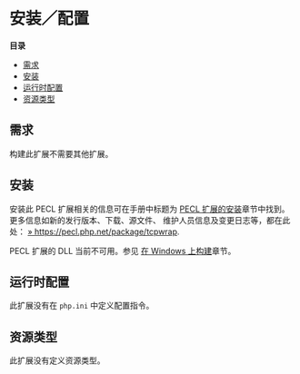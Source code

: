 安装／配置
==========

**目录**

-   [需求](/tcpwrap/setup.html#需求)
-   [安装](/tcpwrap/setup.html#安装)
-   [运行时配置](/tcpwrap/setup.html#运行时配置)
-   [资源类型](/tcpwrap/setup.html#资源类型)

需求
----

构建此扩展不需要其他扩展。

安装
----

安装此 PECL 扩展相关的信息可在手册中标题为
<a href="/install/pecl.html" class="link">PECL 扩展的安装</a>章节中找到。更多信息如新的发行版本、下载、源文件、
维护人员信息及变更日志等，都在此处：
<a href="https://pecl.php.net/package/tcpwrap" class="link external">» https://pecl.php.net/package/tcpwrap</a>.

PECL 扩展的 DLL 当前不可用。参见
<a href="/install/windows/legacy/index.html#install.windows.building" class="link">在 Windows 上构建</a>章节。

运行时配置
----------

此扩展没有在 `php.ini` 中定义配置指令。

资源类型
--------

此扩展没有定义资源类型。

